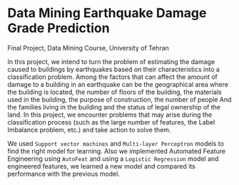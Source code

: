 # Data Mining Earthquake Damage Grade Prediction
Final Project, Data Mining Course, University of Tehran

In this project, we intend to turn the problem of estimating the damage caused to buildings by earthquakes based on their characteristics into a classification problem. 
Among the factors that can affect the amount of damage to a building in an earthquake can be the geographical area where the building is located, 
the number of floors of the building, the materials used in the building, the purpose of construction, the number of people And the families living in the building and the status of legal ownership of the land.
In this project, we encounter problems that may arise during the classification process (such as the large number of features, the Label Imbalance problem, etc.) and take action to solve them.

We used ```Support vector machines``` and ```Multi-layer Perceptron``` models to find the right model for learning.
Also we implemented Automated Feature Engineering using ```AutoFeat``` and using a ```Logistic Regression``` model and engineered features, we learned a new model and compared its performance with the previous model.
